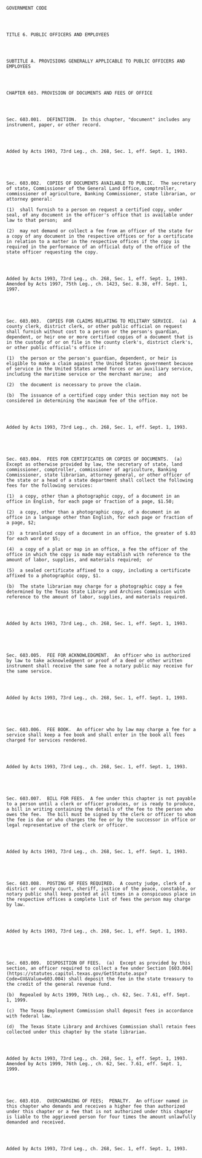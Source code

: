 ﻿
    
    
    	
    					
    
    
    GOVERNMENT CODE
    
      
    
    
    TITLE 6. PUBLIC OFFICERS AND EMPLOYEES
    
      
    
    
    SUBTITLE A. PROVISIONS GENERALLY APPLICABLE TO PUBLIC OFFICERS AND EMPLOYEES
    
      
    
    
    CHAPTER 603. PROVISION OF DOCUMENTS AND FEES OF OFFICE
    
      
    
    
    Sec. 603.001.  DEFINITION.  In this chapter, "document" includes any instrument, paper, or other record.
    
    
    
    
    Added by Acts 1993, 73rd Leg., ch. 268, Sec. 1, eff. Sept. 1, 1993.
    
    
    
    
    
    Sec. 603.002.  COPIES OF DOCUMENTS AVAILABLE TO PUBLIC.  The secretary of state, Commissioner of the General Land Office, comptroller, commissioner of agriculture, Banking Commissioner, state librarian, or attorney general:
    
    (1)  shall furnish to a person on request a certified copy, under seal, of any document in the officer's office that is available under law to that person;  and
    
    (2)  may not demand or collect a fee from an officer of the state for a copy of any document in the respective offices or for a certificate in relation to a matter in the respective offices if the copy is required in the performance of an official duty of the office of the state officer requesting the copy.
    
    
    
    
    Added by Acts 1993, 73rd Leg., ch. 268, Sec. 1, eff. Sept. 1, 1993.  Amended by Acts 1997, 75th Leg., ch. 1423, Sec. 8.38, eff. Sept. 1, 1997.
    
    
    
    
    
    Sec. 603.003.  COPIES FOR CLAIMS RELATING TO MILITARY SERVICE.  (a)  A county clerk, district clerk, or other public official on request shall furnish without cost to a person or the person's guardian, dependent, or heir one or more certified copies of a document that is in the custody of or on file in the county clerk's, district clerk's, or other public official's office if:
    
    (1)  the person or the person's guardian, dependent, or heir is eligible to make a claim against the United States government because of service in the United States armed forces or an auxiliary service, including the maritime service or the merchant marine;  and
    
    (2)  the document is necessary to prove the claim.
    
    (b)  The issuance of a certified copy under this section may not be considered in determining the maximum fee of the office.
    
    
    
    
    Added by Acts 1993, 73rd Leg., ch. 268, Sec. 1, eff. Sept. 1, 1993.
    
    
    
    
    
    Sec. 603.004.  FEES FOR CERTIFICATES OR COPIES OF DOCUMENTS.  (a)  Except as otherwise provided by law, the secretary of state, land commissioner, comptroller, commissioner of agriculture, Banking Commissioner, state librarian, attorney general, or other officer of the state or a head of a state department shall collect the following fees for the following services:
    
    (1)  a copy, other than a photographic copy, of a document in an office in English, for each page or fraction of a page, $1.50;
    
    (2)  a copy, other than a photographic copy, of a document in an office in a language other than English, for each page or fraction of a page, $2;
    
    (3)  a translated copy of a document in an office, the greater of $.03 for each word or $5;
    
    (4)  a copy of a plat or map in an office, a fee the officer of the office in which the copy is made may establish with reference to the amount of labor, supplies, and materials required;  or
    
    (5)  a sealed certificate affixed to a copy, including a certificate affixed to a photographic copy, $1.
    
    (b)  The state librarian may charge for a photographic copy a fee determined by the Texas State Library and Archives Commission with reference to the amount of labor, supplies, and materials required.
    
    
    
    
    Added by Acts 1993, 73rd Leg., ch. 268, Sec. 1, eff. Sept. 1, 1993.
    
    
    
    
    
    Sec. 603.005.  FEE FOR ACKNOWLEDGMENT.  An officer who is authorized by law to take acknowledgment or proof of a deed or other written instrument shall receive the same fee a notary public may receive for the same service.
    
    
    
    
    Added by Acts 1993, 73rd Leg., ch. 268, Sec. 1, eff. Sept. 1, 1993.
    
    
    
    
    
    Sec. 603.006.  FEE BOOK.  An officer who by law may charge a fee for a service shall keep a fee book and shall enter in the book all fees charged for services rendered.
    
    
    
    
    Added by Acts 1993, 73rd Leg., ch. 268, Sec. 1, eff. Sept. 1, 1993.
    
    
    
    
    
    Sec. 603.007.  BILL FOR FEES.  A fee under this chapter is not payable to a person until a clerk or officer produces, or is ready to produce, a bill in writing containing the details of the fee to the person who owes the fee.  The bill must be signed by the clerk or officer to whom the fee is due or who charges the fee or by the successor in office or legal representative of the clerk or officer.
    
    
    
    
    Added by Acts 1993, 73rd Leg., ch. 268, Sec. 1, eff. Sept. 1, 1993.
    
    
    
    
    
    Sec. 603.008.  POSTING OF FEES REQUIRED.  A county judge, clerk of a district or county court, sheriff, justice of the peace, constable, or notary public shall keep posted at all times in a conspicuous place in the respective offices a complete list of fees the person may charge by law.
    
    
    
    
    Added by Acts 1993, 73rd Leg., ch. 268, Sec. 1, eff. Sept. 1, 1993.
    
    
    
    
    
    Sec. 603.009.  DISPOSITION OF FEES.  (a)  Except as provided by this section, an officer required to collect a fee under Section [603.004](https://statutes.capitol.texas.gov/GetStatute.aspx?Code=GV&Value=603.004) shall deposit the fee in the state treasury to the credit of the general revenue fund.
    
    (b)  Repealed by Acts 1999, 76th Leg., ch. 62, Sec. 7.61, eff. Sept. 1, 1999.
    
    (c)  The Texas Employment Commission shall deposit fees in accordance with federal law.
    
    (d)  The Texas State Library and Archives Commission shall retain fees collected under this chapter by the state librarian.
    
    
    
    
    Added by Acts 1993, 73rd Leg., ch. 268, Sec. 1, eff. Sept. 1, 1993.  Amended by Acts 1999, 76th Leg., ch. 62, Sec. 7.61, eff. Sept. 1, 1999.
    
    
    
    
    
    Sec. 603.010.  OVERCHARGING OF FEES;  PENALTY.  An officer named in this chapter who demands and receives a higher fee than authorized under this chapter or a fee that is not authorized under this chapter is liable to the aggrieved person for four times the amount unlawfully demanded and received.
    
    
    
    
    Added by Acts 1993, 73rd Leg., ch. 268, Sec. 1, eff. Sept. 1, 1993.
    
    
    
    
    				
